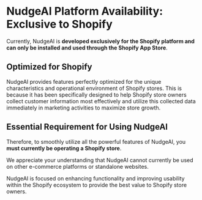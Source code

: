 # NudgeAI Platform Availability: Exclusive to Shopify

Currently, NudgeAI is **developed exclusively for the Shopify platform and can only be installed and used through the Shopify App Store**.

## Optimized for Shopify

NudgeAI provides features perfectly optimized for the unique characteristics and operational environment of Shopify stores. This is because it has been specifically designed to help Shopify store owners collect customer information most effectively and utilize this collected data immediately in marketing activities to maximize store growth.

## Essential Requirement for Using NudgeAI

Therefore, to smoothly utilize all the powerful features of NudgeAI, you **must currently be operating a Shopify store**.

We appreciate your understanding that NudgeAI cannot currently be used on other e-commerce platforms or standalone websites.

NudgeAI is focused on enhancing functionality and improving usability within the Shopify ecosystem to provide the best value to Shopify store owners. 